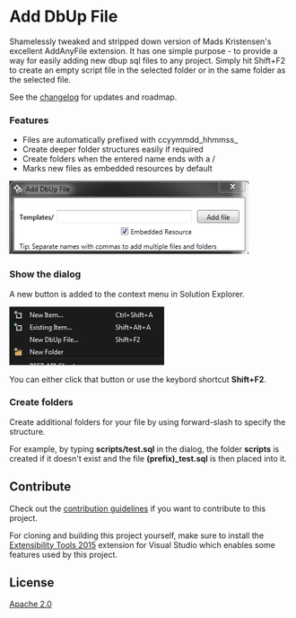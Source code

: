 # Add DbUp File


Shamelessly tweaked and stripped down version of Mads Kristensen's excellent AddAnyFile extension. It has one simple purpose - to provide a way 
for easily adding new dbup sql files to any project. Simply hit Shift+F2 to create an empty script file in the selected folder or in the same folder 
as the selected file.  

See the [changelog](CHANGELOG.md) for updates and roadmap.

### Features

- Files are automatically prefixed with ccyymmdd_hhmmss_
- Create deeper folder structures easily if required
- Create folders when the entered name ends with a /
- Marks new files as embedded resources by default

![Add new file dialog](art/dialog.png)

### Show the dialog

A new button is added to the context menu in Solution Explorer.

![Add new file dialog](art/menu.png)

You can either click that button or use the keybord shortcut **Shift+F2**.

### Create folders

Create additional folders for your file by using forward-slash to
specify the structure.

For example, by typing **scripts/test.sql** in the dialog, the
folder **scripts** is created if it doesn't exist and the file
**(prefix)_test.sql** is then placed into it.

## Contribute
Check out the [contribution guidelines](.github/CONTRIBUTING.md)
if you want to contribute to this project.

For cloning and building this project yourself, make sure
to install the
[Extensibility Tools 2015](https://visualstudiogallery.msdn.microsoft.com/ab39a092-1343-46e2-b0f1-6a3f91155aa6)
extension for Visual Studio which enables some features
used by this project.

## License
[Apache 2.0](LICENSE)
